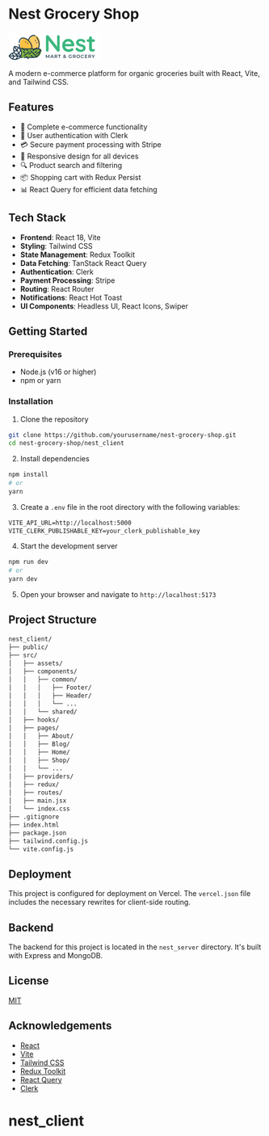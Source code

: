 # Nest Grocery Shop

![Nest Logo](./src/assets/logo.png)

A modern e-commerce platform for organic groceries built with React, Vite, and Tailwind CSS.

## Features

- 🛒 Complete e-commerce functionality
- 🔐 User authentication with Clerk
- 💳 Secure payment processing with Stripe
- 📱 Responsive design for all devices
- 🔍 Product search and filtering
- 📦 Shopping cart with Redux Persist
- 📊 React Query for efficient data fetching

## Tech Stack

- **Frontend**: React 18, Vite
- **Styling**: Tailwind CSS
- **State Management**: Redux Toolkit
- **Data Fetching**: TanStack React Query
- **Authentication**: Clerk
- **Payment Processing**: Stripe
- **Routing**: React Router
- **Notifications**: React Hot Toast
- **UI Components**: Headless UI, React Icons, Swiper

## Getting Started

### Prerequisites

- Node.js (v16 or higher)
- npm or yarn

### Installation

1. Clone the repository
```bash
git clone https://github.com/yourusername/nest-grocery-shop.git
cd nest-grocery-shop/nest_client
```

2. Install dependencies
```bash
npm install
# or
yarn
```

3. Create a `.env` file in the root directory with the following variables:
```
VITE_API_URL=http://localhost:5000
VITE_CLERK_PUBLISHABLE_KEY=your_clerk_publishable_key
```

4. Start the development server
```bash
npm run dev
# or
yarn dev
```

5. Open your browser and navigate to `http://localhost:5173`

## Project Structure

```
nest_client/
├── public/
├── src/
│   ├── assets/
│   ├── components/
│   │   ├── common/
│   │   │   ├── Footer/
│   │   │   ├── Header/
│   │   │   └── ...
│   │   └── shared/
│   ├── hooks/
│   ├── pages/
│   │   ├── About/
│   │   ├── Blog/
│   │   ├── Home/
│   │   ├── Shop/
│   │   └── ...
│   ├── providers/
│   ├── redux/
│   ├── routes/
│   ├── main.jsx
│   └── index.css
├── .gitignore
├── index.html
├── package.json
├── tailwind.config.js
└── vite.config.js
```

## Deployment

This project is configured for deployment on Vercel. The `vercel.json` file includes the necessary rewrites for client-side routing.

## Backend

The backend for this project is located in the `nest_server` directory. It's built with Express and MongoDB.

## License

[MIT](LICENSE)

## Acknowledgements

- [React](https://reactjs.org/)
- [Vite](https://vitejs.dev/)
- [Tailwind CSS](https://tailwindcss.com/)
- [Redux Toolkit](https://redux-toolkit.js.org/)
- [React Query](https://tanstack.com/query/latest)
- [Clerk](https://clerk.dev/)
# nest_client
